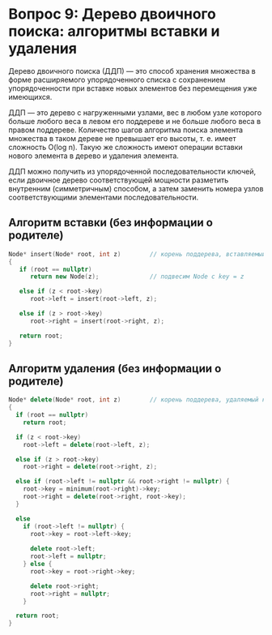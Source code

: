 # Вопрос 9: Дерево двоичного поиска: алгоритмы вставки и удаления

Дерево двоичного поиска (ДДП) — это способ хранения множества в форме расширяемого упорядоченного списка с сохранением упорядоченности при вставке новых элементов без перемещения уже имеющихся.

ДДП — это дерево с нагруженными узлами, вес в любом узле которого больше любого веса в левом его поддереве и не больше любого веса в правом поддереве. Количество шагов алгоритма поиска элемента множества в таком дереве не превышает его высоты, т. е. имеет сложность O(log n). Такую же сложность имеют операции вставки нового элемента в дерево и удаления элемента.

ДДП можно получить из упорядоченной последовательности ключей, если двоичное дерево соответствующей мощности разметить внутренним (симметричным) способом, а затем заменить номера узлов соответствующими элементами последовательности.

## Алгоритм вставки (без информации о родителе)

```cpp
Node* insert(Node* root, int z)        // корень поддерева, вставляемый ключ
{
   if (root == nullptr)
      return new Node(z);              // подвесим Node с key = z

   else if (z < root->key)
      root->left = insert(root->left, z);

   else if (z > root->key)
      root->right = insert(root->right, z);

   return root;
}
```

## Алгоритм удаления (без информации о родителе)

```cpp
Node* delete(Node* root, int z)        // корень поддерева, удаляемый ключ
{
  if (root == nullptr)
    return root;

  if (z < root->key)
    root->left = delete(root->left, z);

  else if (z > root->key)
    root->right = delete(root->right, z);

  else if (root->left != nullptr && root->right != nullptr) {
    root->key = minimum(root->right)->key;
    root->right = delete(root->right, root->key);
  }

  else
    if (root->left != nullptr) {
      root->key = root->left->key;
      
      delete root->left;
      root->left = nullptr;
    } else {
      root->key = root->right->key;

      delete root->right;
      root->right = nullptr;
    }

  return root;
}
```
